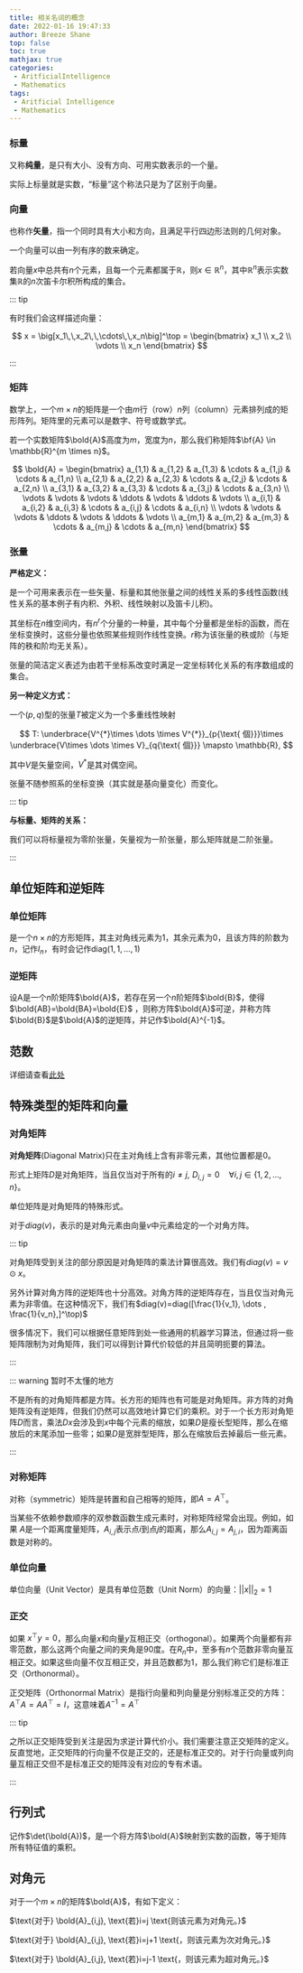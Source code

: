 ```yaml
---
title: 相关名词的概念
date: 2022-01-16 19:47:33
author: Breeze Shane
top: false
toc: true
mathjax: true
categories: 
 - AritficialIntelligence
 - Mathematics
tags: 
 - Aritficial Intelligence
 - Mathematics
---
```

### 标量

又称**纯量**，是只有大小、没有方向、可用实数表示的一个量。

实际上标量就是实数，“标量”这个称法只是为了区别于向量。

### 向量

也称作**矢量**，指一个同时具有大小和方向，且满足平行四边形法则的几何对象。

一个向量可以由一列有序的数来确定。

若向量$x$中总共有$n$个元素，且每一个元素都属于$\mathbb{R}$，则$x \in \mathbb{R}^{n}$，其中$\mathbb{R}^{n}$表示实数集$\mathbb{R}$的$n$次笛卡尔积所构成的集合。

::: tip

有时我们会这样描述向量：

$$
x = \big[x_1\,\,x_2\,\,\cdots\,\,x_n\big]^\top = 
\begin{bmatrix}
x_1 \\
x_2 \\
\vdots \\
x_n
\end{bmatrix}
$$

:::

### 矩阵

数学上，一个$m\times n$的矩阵是一个由$m$行（row）$n$列（column）元素排列成的矩形阵列。矩阵里的元素可以是数字、符号或数学式。

若一个实数矩阵$\bold{A}$高度为$m$，宽度为$n$，那么我们称矩阵$\bf{A} \in \mathbb{R}^{m \times n}$。

$$
\bold{A} = 
\begin{bmatrix}
    a_{1,1} & a_{1,2} & a_{1,3} & \cdots & a_{1,j} & \cdots & a_{1,n} \\
    a_{2,1} & a_{2,2} & a_{2,3} & \cdots & a_{2,j} & \cdots & a_{2,n} \\
    a_{3,1} & a_{3,2} & a_{3,3} & \cdots & a_{3,j} & \cdots & a_{3,n} \\
    \vdots & \vdots & \vdots & \ddots & \vdots & \ddots & \vdots \\
    a_{i,1} & a_{i,2} & a_{i,3} & \cdots & a_{i,j} & \cdots & a_{i,n} \\
    \vdots & \vdots & \vdots & \ddots & \vdots & \ddots & \vdots \\
    a_{m,1} & a_{m,2} & a_{m,3} & \cdots & a_{m,j} & \cdots & a_{m,n}
\end{bmatrix}
$$

### 张量

**严格定义：**

是一个可用来表示在一些矢量、标量和其他张量之间的线性关系的多线性函数(线性关系的基本例子有内积、外积、线性映射以及笛卡儿积)。

其坐标在$n$维空间内，有$n^r$个分量的一种量，其中每个分量都是坐标的函数，而在坐标变换时，这些分量也依照某些规则作线性变换。$r$称为该张量的秩或阶（与矩阵的秩和阶均无关系）。

张量的简洁定义表述为由若干坐标系改变时满足一定坐标转化关系的有序数组成的集合。

**另一种定义方式：**

一个$(p,q)$型的张量$T$被定义为一个多重线性映射

$$
T: \underbrace{V^{*}\times \dots \times V^{*}}_{p{\text{ 個}}}\times \underbrace{V\times \dots \times V}_{q{\text{ 個}}} \mapsto \mathbb{R},
$$

其中$V$是矢量空间，$V^*$是其对偶空间。

张量不随参照系的坐标变换（其实就是基向量变化）而变化。

::: tip

**与标量、矩阵的关系：**

我们可以将标量视为零阶张量，矢量视为一阶张量，那么矩阵就是二阶张量。

:::

## 单位矩阵和逆矩阵

### 单位矩阵

是一个$n\times n$的方形矩阵，其主对角线元素为1，其余元素为0，且该方阵的阶数为$n$，记作$I_n$，有时会记作$\text{diag}(1,1,\dots,1)$

### 逆矩阵

设A是一个$n$阶矩阵$\bold{A}$，若存在另一个$n$阶矩阵$\bold{B}$，使得$\bold{AB}=\bold{BA}=\bold{E}$ ，则称方阵$\bold{A}$可逆，并称方阵$\bold{B}$是$\bold{A}$的逆矩阵，并记作$\bold{A}^{-1}$。

## 范数

详细请查看[此处](../../Mathematics/Norm.md)

## 特殊类型的矩阵和向量

### 对角矩阵

**对角矩阵**(Diagonal Matrix)只在主对角线上含有非零元素，其他位置都是0。

形式上矩阵$D$是对角矩阵，当且仅当对于所有的$i \neq j, \,\, D_{i,j}=0 \quad \forall i,j \in \{1, 2, \ldots, n\}$。

单位矩阵是对角矩阵的特殊形式。

对于$diag(v)$，表示的是对角元素由向量$v$中元素给定的一个对角方阵。

::: tip

对角矩阵受到关注的部分原因是对角矩阵的乘法计算很高效。我们有$diag(v)=v\odot x$。

另外计算对角方阵的逆矩阵也十分高效。对角方阵的逆矩阵存在，当且仅当对角元素为非零值。在这种情况下，我们有$diag(v)=diag([\frac{1}{v_1}, \dots , \frac{1}{v_n},]^\top)$

很多情况下，我们可以根据任意矩阵到处一些通用的机器学习算法，但通过将一些矩阵限制为对角矩阵，我们可以得到计算代价较低的并且简明扼要的算法。

:::

::: warning 暂时不太懂的地方

不是所有的对角矩阵都是方阵。长方形的矩阵也有可能是对角矩阵。非方阵的对角矩阵没有逆矩阵，但我们仍然可以高效地计算它们的乘积。对于一个长方形对角矩阵$D$而言，乘法$Dx$会涉及到$x$中每个元素的缩放，如果$D$是瘦长型矩阵，那么在缩放后的末尾添加一些零；如果$D$是宽胖型矩阵，那么在缩放后去掉最后一些元素。

:::

### 对称矩阵

对称（symmetric）矩阵是转置和自己相等的矩阵，即$A=A^\top$。

当某些不依赖参数顺序的双参数函数生成元素时，对称矩阵经常会出现。例如，如果 $A$是一个距离度量矩阵，$A_{i,j}$表示点$i$到点$j$的距离，那么$A_{i,j}=A_{j,i}$，因为距离函数是对称的。

### 单位向量

单位向量（Unit Vector）是具有单位范数（Unit Norm）的向量：$||x||_2=1$

### 正交

如果 $x^\top y=0$，那么向量$x$和向量$y$互相正交（orthogonal）。如果两个向量都有非零范数，那么这两个向量之间的夹角是90度。在$R_n$中，至多有$n$个范数非零向量互相正交。如果这些向量不仅互相正交，并且范数都为1，那么我们称它们是标准正交（Orthonormal）。

正交矩阵（Orthonormal Matrix）是指行向量和列向量是分别标准正交的方阵：
$A^\top A=AA^\top=I$，这意味着$A^{−1}=A^\top$

::: tip

之所以正交矩阵受到关注是因为求逆计算代价小。我们需要注意正交矩阵的定义。反直觉地，正交矩阵的行向量不仅是正交的，还是标准正交的。对于行向量或列向量互相正交但不是标准正交的矩阵没有对应的专有术语。

:::

## 行列式

记作$\det(\bold{A})$，是一个将方阵$\bold{A}$映射到实数的函数，等于矩阵所有特征值的乘积。

## 对角元

对于一个$m\times n$的矩阵$\bold{A}$，有如下定义：

$\text{对于} \bold{A}_{i,j}, \text{若}i=j \text{则该元素为对角元。}$

$\text{对于} \bold{A}_{i,j}, \text{若}i=j+1 \text{，则该元素为次对角元。}$

$\text{对于} \bold{A}_{i,j}, \text{若}i=j-1 \text{，则该元素为超对角元。}$
